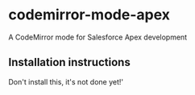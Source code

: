 # codemirror-mode-apex

A CodeMirror mode for Salesforce Apex development

## Installation instructions

Don't install this, it's not done yet!'
